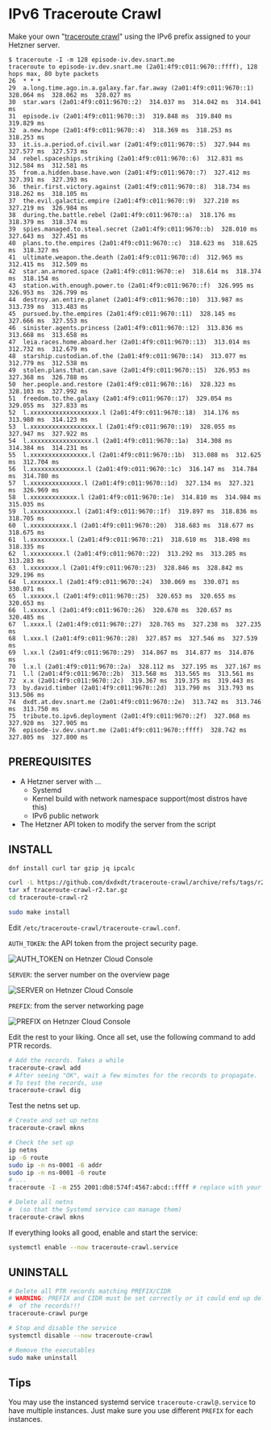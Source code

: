 # IPv6 Traceroute Crawl
Make your own "[traceroute
crawl](https://www.theregister.com/2013/02/15/star_wars_traceroute/)" using the
IPv6 prefix assigned to your Hetzner server.

```
$ traceroute -I -m 128 episode-iv.dev.snart.me
traceroute to episode-iv.dev.snart.me (2a01:4f9:c011:9670::ffff), 128 hops max, 80 byte packets
26  * * *
29  a.long.time.ago.in.a.galaxy.far.far.away (2a01:4f9:c011:9670::1)  328.064 ms  328.062 ms  328.027 ms
30  star.wars (2a01:4f9:c011:9670::2)  314.037 ms  314.042 ms  314.041 ms
31  episode.iv (2a01:4f9:c011:9670::3)  319.848 ms  319.840 ms  319.829 ms
32  a.new.hope (2a01:4f9:c011:9670::4)  318.369 ms  318.253 ms  318.253 ms
33  it.is.a.period.of.civil.war (2a01:4f9:c011:9670::5)  327.944 ms  327.577 ms  327.573 ms
34  rebel.spaceships.striking (2a01:4f9:c011:9670::6)  312.831 ms  312.584 ms  312.581 ms
35  from.a.hidden.base.have.won (2a01:4f9:c011:9670::7)  327.412 ms  327.391 ms  327.393 ms
36  their.first.victory.against (2a01:4f9:c011:9670::8)  318.734 ms  318.262 ms  318.105 ms
37  the.evil.galactic.empire (2a01:4f9:c011:9670::9)  327.210 ms  327.219 ms  326.984 ms
38  during.the.battle.rebel (2a01:4f9:c011:9670::a)  318.176 ms  318.379 ms  318.374 ms
39  spies.managed.to.steal.secret (2a01:4f9:c011:9670::b)  328.010 ms  327.643 ms  327.451 ms
40  plans.to.the.empires (2a01:4f9:c011:9670::c)  318.623 ms  318.625 ms  318.327 ms
41  ultimate.weapon.the.death (2a01:4f9:c011:9670::d)  312.965 ms  312.415 ms  312.509 ms
42  star.an.armored.space (2a01:4f9:c011:9670::e)  318.614 ms  318.374 ms  318.154 ms
43  station.with.enough.power.to (2a01:4f9:c011:9670::f)  326.995 ms  326.953 ms  326.799 ms
44  destroy.an.entire.planet (2a01:4f9:c011:9670::10)  313.987 ms  313.739 ms  313.483 ms
45  pursued.by.the.empires (2a01:4f9:c011:9670::11)  328.145 ms  327.666 ms  327.553 ms
46  sinister.agents.princess (2a01:4f9:c011:9670::12)  313.836 ms  313.668 ms  313.658 ms
47  leia.races.home.aboard.her (2a01:4f9:c011:9670::13)  313.014 ms  312.732 ms  312.679 ms
48  starship.custodian.of.the (2a01:4f9:c011:9670::14)  313.077 ms  312.779 ms  312.538 ms
49  stolen.plans.that.can.save (2a01:4f9:c011:9670::15)  326.953 ms  327.368 ms  326.788 ms
50  her.people.and.restore (2a01:4f9:c011:9670::16)  328.323 ms  328.103 ms  327.992 ms
51  freedom.to.the.galaxy (2a01:4f9:c011:9670::17)  329.054 ms  329.055 ms  327.833 ms
52  l.xxxxxxxxxxxxxxxxxxx.l (2a01:4f9:c011:9670::18)  314.176 ms  313.980 ms  314.123 ms
53  l.xxxxxxxxxxxxxxxxxx.l (2a01:4f9:c011:9670::19)  328.055 ms  327.947 ms  327.922 ms
54  l.xxxxxxxxxxxxxxxxx.l (2a01:4f9:c011:9670::1a)  314.308 ms  314.384 ms  314.231 ms
55  l.xxxxxxxxxxxxxxxx.l (2a01:4f9:c011:9670::1b)  313.088 ms  312.625 ms  312.704 ms
56  l.xxxxxxxxxxxxxxx.l (2a01:4f9:c011:9670::1c)  316.147 ms  314.784 ms  314.780 ms
57  l.xxxxxxxxxxxxxx.l (2a01:4f9:c011:9670::1d)  327.134 ms  327.321 ms  326.969 ms
58  l.xxxxxxxxxxxxx.l (2a01:4f9:c011:9670::1e)  314.810 ms  314.984 ms  315.035 ms
59  l.xxxxxxxxxxxx.l (2a01:4f9:c011:9670::1f)  319.897 ms  318.836 ms  318.705 ms
60  l.xxxxxxxxxxx.l (2a01:4f9:c011:9670::20)  318.683 ms  318.677 ms  318.675 ms
61  l.xxxxxxxxxx.l (2a01:4f9:c011:9670::21)  318.610 ms  318.498 ms  318.335 ms
62  l.xxxxxxxxx.l (2a01:4f9:c011:9670::22)  313.292 ms  313.285 ms  313.283 ms
63  l.xxxxxxxx.l (2a01:4f9:c011:9670::23)  328.846 ms  328.842 ms  329.196 ms
64  l.xxxxxxx.l (2a01:4f9:c011:9670::24)  330.069 ms  330.071 ms  330.071 ms
65  l.xxxxxx.l (2a01:4f9:c011:9670::25)  320.653 ms  320.655 ms  320.653 ms
66  l.xxxxx.l (2a01:4f9:c011:9670::26)  320.670 ms  320.657 ms  320.485 ms
67  l.xxxx.l (2a01:4f9:c011:9670::27)  328.765 ms  327.238 ms  327.235 ms
68  l.xxx.l (2a01:4f9:c011:9670::28)  327.857 ms  327.546 ms  327.539 ms
69  l.xx.l (2a01:4f9:c011:9670::29)  314.867 ms  314.877 ms  314.876 ms
70  l.x.l (2a01:4f9:c011:9670::2a)  328.112 ms  327.195 ms  327.167 ms
71  l.l (2a01:4f9:c011:9670::2b)  313.568 ms  313.565 ms  313.561 ms
72  x.x (2a01:4f9:c011:9670::2c)  319.367 ms  319.375 ms  319.443 ms
73  by.david.timber (2a01:4f9:c011:9670::2d)  313.790 ms  313.793 ms  313.506 ms
74  dxdt.at.dev.snart.me (2a01:4f9:c011:9670::2e)  313.742 ms  313.746 ms  313.750 ms
75  tribute.to.ipv6.deployment (2a01:4f9:c011:9670::2f)  327.868 ms  327.920 ms  327.905 ms
76  episode-iv.dev.snart.me (2a01:4f9:c011:9670::ffff)  328.742 ms  327.805 ms  327.800 ms
```

## PREREQUISITES
- A Hetzner server with ...
  - Systemd
  - Kernel build with network namespace support(most distros have this)
  - IPv6 public network
- The Hetzner API token to modify the server from the script

## INSTALL
```sh
dnf install curl tar gzip jq ipcalc

curl -L https://github.com/dxdxdt/traceroute-crawl/archive/refs/tags/r2.tar.gz > traceroute-crawl-r2.tar.gz
tar xf traceroute-crawl-r2.tar.gz
cd traceroute-crawl-r2

sudo make install
```

Edit `/etc/traceroute-crawl/traceroute-crawl.conf`.


`AUTH_TOKEN`: the API token from the project security page.

![AUTH_TOKEN on Hetnzer Cloud Console](doc/image-1.png)

`SERVER`: the server number on the overview page

![SERVER on Hetnzer Cloud Console](doc/image.png)

`PREFIX`: from the server networking page

![PREFIX on Hetnzer Cloud Console](doc/image-2.png)

Edit the rest to your liking. Once all set, use the following command to add PTR
records.

```sh
# Add the records. Takes a while
traceroute-crawl add
# After seeing "OK", wait a few minutes for the records to propagate.
# To test the records, use
traceroute-crawl dig
```

Test the netns set up.

```sh
# Create and set up netns
traceroute-crawl mkns

# Check the set up
ip netns
ip -6 route
sudo ip -n ns-0001 -6 addr
sudo ip -n ns-0001 -6 route
# ...
traceroute -I -m 255 2001:db8:574f:4567:abcd::ffff # replace with your $TAIL_ADDR

# Delete all netns
#  (so that the Systemd service can manage them)
traceroute-crawl mkns
```

If everything looks all good, enable and start the service:

```sh
systemctl enable --now traceroute-crawl.service
```

## UNINSTALL
```sh
# Delete all PTR records matching PREFIX/CIDR
# WARNING: PREFIX and CIDR must be set correctly or it could end up deleting all
#  of the records!!!
traceroute-crawl purge

# Stop and disable the service
systemctl disable --now traceroute-crawl

# Remove the executables
sudo make uninstall
```

## Tips
You may use the instanced systemd service `traceroute-crawl@.service` to have
multiple instances. Just make sure you use different `PREFIX` for each
instances.
